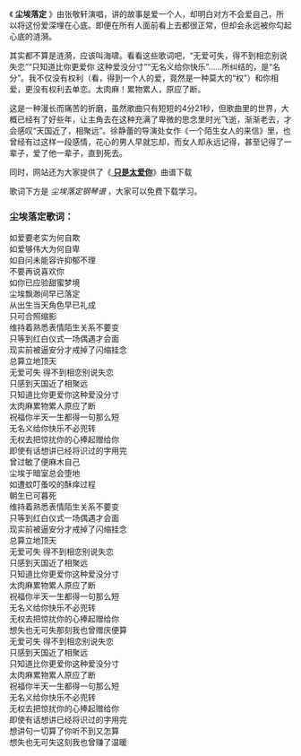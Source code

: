 

《 **尘埃落定**
》由张敬轩演唱，讲的故事是爱一个人，却明白对方不会爱自己，所以将这份爱深埋在心底。即便在所有人面前看上去都很正常，但却会永远被你勾起心底的涟漪。

其实都不算是涟漪，应该叫海啸。看看这些歌词吧，“无爱可失，得不到相恋别说失恋”“只知道比你更爱你
这种爱没分寸”“无名义给你快乐”……所纠结的，是“名分”。我不仅没有权利（看，得到一个人的爱，竟然是一种莫大的“权”）和你相爱，更没有权利去单恋。太肉麻！累物累人，原应了断。

这是一种漫长而痛苦的折磨，虽然歌曲只有短短的4分21秒，但歌曲里的世界，大概已经有了好些年，让主角去在这种充满了卑微的思念里时光飞逝，渐渐老去，才会感叹“天国近了，相聚远”。徐静蕾的导演处女作《一个陌生女人的来信》里，也曾经有过这样一段感情，花心的男人早就忘却，而女人却永远记得，甚至记得了一辈子，爱了他一辈子，直到死去。

同时，网站还为大家提供了《[ **只是太爱你**](Music-10207-只是太爱你-张敬轩.html "只是太爱你")》曲谱下载

歌词下方是 _尘埃落定钢琴谱_ ，大家可以免费下载学习。

### 尘埃落定歌词：

如爱要老实为何自欺  
如爱够伟大为何自卑  
如自问未能容许抑郁不理  
不要再说喜欢你  
如你已应验甜蜜梦境  
尘埃飘渺间早已落定  
从出生当天角色早已礼成  
只可合照缩影  
维持着熟悉表情陌生关系不要变  
只等到红白仪式一场偶遇才会面  
现实前被逼安分才戒掉了闪缩挂念  
总算立地顶天  
无爱可失 得不到相恋别说失恋  
只感到天国近了相聚远  
只知道比你更爱你这种爱没分寸  
太肉麻累物累人原应了断  
祝福你半天一生都得一句那么短  
无名义给你快乐不必兜转  
无权去把惊扰你的心捧起赠给你  
即使有话想讲已经将识过的字用完  
曾过敏了便麻木自己  
尘埃于暗室总会堕地  
如遭蚊叮蚤咬的酥痒过程  
朝生已可暮死  
维持着熟悉表情陌生关系不要变  
只等到红白仪式一场偶遇才会面  
现实前被逼安分才戒掉了闪缩挂念  
总算立地顶天  
无爱可失 得不到相恋别说失恋  
只感到天国近了相聚远  
只知道比你更爱你这种爱没分寸  
太肉麻累物累人原应了断  
祝福你半天一生都得一句那么短  
无名义给你快乐不必兜转  
无权去把惊扰你的心捧起赠给你  
想失也无可失那刻我也曾赠庆便算  
无爱可失 得不到相恋别说失恋  
只感到天国近了相聚远  
只知道比你更爱你这种爱没分寸  
太肉麻累物累人原应了断  
祝福你半天一生都得一句那么短  
无名义给你快乐不必兜转  
无权去把惊扰你的心捧起赠给你  
即使有话想讲已经将识过的字用完  
想讲句一切算了你听不到又怎算  
想失也无可失这刻我也曾赚了温暖

